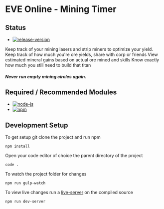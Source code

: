 # EVE Online - Mining Timer

## Status

* [![release-version](https://img.shields.io/badge/v0.0.1-Live-success.svg)](https://wuifdesign.github.io/eve-online-mining-timer)

Keep track of your mining lasers and strip miners to optimize your yield.
Keep track of how much you're ore yields, share with corp or friends
View estimated mineral gains based on actual ore mined and skills
Know exactly how much you still need to build that titan

##### Never run empty mining circles again.


## Required / Recommended Modules

* [![node-js](https://img.shields.io/badge/nodejs-v12.16.3-brightgreen.svg?style=flat-square)](https://nodejs.org/en/)
* [![npm](https://img.shields.io/badge/npm-v6.14.5-brightgreen.svg?style=flat-square)](https://nodejs.org/en/)

## Development Setup

To get setup git clone the project and run npm

```
npm install
```

Open your code editor of choice the parent directory of the project
```
code .
```

To watch the project folder for changes
```
npm run gulp-watch
```

To view live changes run a [live-server](https://www.npmjs.com/package/live-server) on the compiled source
```
npm run dev-server
```
